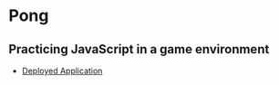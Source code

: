 # Pong

## Practicing JavaScript in a game environment 

- [Deployed Application](https://gstrehlow.github.io/classic-pong/)
